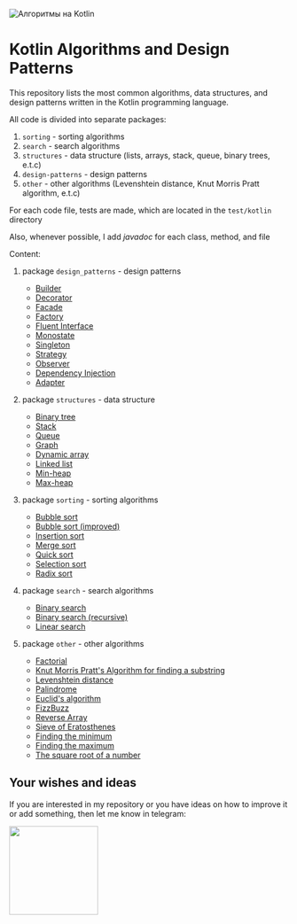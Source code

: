 ![Алгоритмы на Kotlin](https://github.com/KiberneticWorm/Kotlin-Algorithms-and-Design-Patterns/blob/master/assets/algo_english.png)

# Kotlin Algorithms and Design Patterns

This repository lists the most common algorithms, data structures, and design patterns written in the Kotlin programming language.

All code is divided into separate packages:

1. <code>sorting</code> - sorting algorithms
2. <code>search</code> - search algorithms
3. <code>structures</code> - data structure (lists, arrays, stack, queue, binary trees, e.t.c)
4. <code>design-patterns</code> - design patterns
5. <code>other</code> - other algorithms (Levenshtein distance, Knut Morris Pratt algorithm, e.t.c)

For each code file, tests are made, which are located in the <code>test/kotlin</code> directory

Also, whenever possible, I add *javadoc* for each class, method, and file

Content:

1. package <code>design_patterns</code> - design patterns
    * [Builder](https://github.com/KiberneticWorm/Kotlin-Algorithms-and-Design-Patterns/blob/master/src/main/kotlin/design_patterns/Builder.kt)
    * [Decorator](https://github.com/KiberneticWorm/Kotlin-Algorithms-and-Design-Patterns/blob/master/src/main/kotlin/design_patterns/Decorator.kt)
    * [Facade](https://github.com/KiberneticWorm/Kotlin-Algorithms-and-Design-Patterns/blob/master/src/main/kotlin/design_patterns/Facade.kt)
    * [Factory](https://github.com/KiberneticWorm/Kotlin-Algorithms-and-Design-Patterns/blob/master/src/main/kotlin/design_patterns/Factory.kt)
    * [Fluent Interface](https://github.com/KiberneticWorm/Kotlin-Algorithms-and-Design-Patterns/blob/master/src/main/kotlin/design_patterns/Fluent%20Interface%20Pattern.kt)
    * [Monostate](https://github.com/KiberneticWorm/Kotlin-Algorithms-and-Design-Patterns/blob/master/src/main/kotlin/design_patterns/Monostate.kt)
    * [Singleton](https://github.com/KiberneticWorm/Kotlin-Algorithms-and-Design-Patterns/blob/master/src/main/kotlin/design_patterns/Singleton.kt)
    * [Strategy](https://github.com/KiberneticWorm/Kotlin-Algorithms-and-Design-Patterns/blob/master/src/main/kotlin/design_patterns/Strategy.kt)
    * [Observer](https://github.com/KiberneticWorm/Kotlin-Algorithms-and-Design-Patterns/blob/master/src/main/kotlin/design_patterns/Observer.kt)
    * [Dependency Injection](https://github.com/KiberneticWorm/Kotlin-Algorithms-and-Design-Patterns/blob/master/src/main/kotlin/design_patterns/Dependency%20%20Injection.kt)
    * [Adapter](https://github.com/KiberneticWorm/Kotlin-Algorithms-and-Design-Patterns/blob/master/src/main/kotlin/design_patterns/Adapter.kt)

2. package <code>structures</code> - data structure
    * [Binary tree](https://github.com/KiberneticWorm/Kotlin-Algorithms-and-Design-Patterns/blob/master/src/main/kotlin/structures/BinaryTree.kt)
    * [Stack](https://github.com/KiberneticWorm/Kotlin-Algorithms-and-Design-Patterns/blob/master/src/main/kotlin/structures/Stack.kt)
    * [Queue](https://github.com/KiberneticWorm/Kotlin-Algorithms-and-Design-Patterns/blob/master/src/main/kotlin/structures/Queue.kt)
    * [Graph](https://github.com/KiberneticWorm/Kotlin-Algorithms-and-Design-Patterns/blob/master/src/main/kotlin/structures/Graph.kt)
    * [Dynamic array](https://github.com/KiberneticWorm/Kotlin-Algorithms-and-Design-Patterns/blob/master/src/main/kotlin/structures/DynamicArray.kt)
    * [Linked list](https://github.com/KiberneticWorm/Kotlin-Algorithms-and-Design-Patterns/blob/master/src/main/kotlin/structures/LinkedList.kt)
    * [Min-heap](https://github.com/KiberneticWorm/Kotlin-Algorithms-and-Design-Patterns/blob/master/src/main/kotlin/structures/MinHeap.kt)
    * [Max-heap](https://github.com/KiberneticWorm/Kotlin-Algorithms-and-Design-Patterns/blob/master/src/main/kotlin/structures/MaxHeap.kt)

3. package <code>sorting</code> - sorting algorithms
    * [Bubble sort](https://github.com/KiberneticWorm/Kotlin-Algorithms-and-Design-Patterns/blob/master/src/main/kotlin/sorting/BubbleSort.kt)
    * [Bubble sort (improved)](https://github.com/KiberneticWorm/Kotlin-Algorithms-and-Design-Patterns/blob/master/src/main/kotlin/sorting/BubbleSortImproved.kt)
    * [Insertion sort](https://github.com/KiberneticWorm/Kotlin-Algorithms-and-Design-Patterns/blob/master/src/main/kotlin/sorting/InsertionSort.kt)
    * [Merge sort](https://github.com/KiberneticWorm/Kotlin-Algorithms-and-Design-Patterns/blob/master/src/main/kotlin/sorting/MergeSort.kt)
    * [Quick sort](https://github.com/KiberneticWorm/Kotlin-Algorithms-and-Design-Patterns/blob/master/src/main/kotlin/sorting/QuickSort.kt)
    * [Selection sort](https://github.com/KiberneticWorm/Kotlin-Algorithms-and-Design-Patterns/blob/master/src/main/kotlin/sorting/SelectionSort.kt)
    * [Radix sort](https://github.com/KiberneticWorm/Kotlin-Algorithms-and-Design-Patterns/blob/master/src/main/kotlin/sorting/RadixSort.kt)

4. package <code>search</code> - search algorithms
    * [Binary search](https://github.com/KiberneticWorm/Kotlin-Algorithms-and-Design-Patterns/blob/master/src/main/kotlin/search/BinarySearch.kt)
    * [Binary search (recursive)](https://github.com/KiberneticWorm/Kotlin-Algorithms-and-Design-Patterns/blob/master/src/main/kotlin/search/BinarySearchRecursive.kt)
    * [Linear search](https://github.com/KiberneticWorm/Kotlin-Algorithms-and-Design-Patterns/blob/master/src/main/kotlin/search/LinearSearch.kt)

5. package <code>other</code> - other algorithms
    * [Factorial](https://github.com/KiberneticWorm/Kotlin-Algorithms-and-Design-Patterns/blob/master/src/main/kotlin/other/Factorial.kt)
    * [Knut Morris Pratt's Algorithm for finding a substring](https://github.com/KiberneticWorm/Kotlin-Algorithms-and-Design-Patterns/blob/master/src/main/kotlin/other/KnuthMorrisPratt.kt)
    * [Levenshtein distance](https://github.com/KiberneticWorm/Kotlin-Algorithms-and-Design-Patterns/blob/master/src/main/kotlin/other/LevensteinLength.kt)
    * [Palindrome](https://github.com/KiberneticWorm/Kotlin-Algorithms-and-Design-Patterns/blob/master/src/main/kotlin/other/Palindrome.kt)
    * [Euclid's algorithm](https://github.com/KiberneticWorm/Kotlin-Algorithms-and-Design-Patterns/blob/master/src/main/kotlin/other/Euclid.kt)
    * [FizzBuzz](https://github.com/KiberneticWorm/Kotlin-Algorithms-and-Design-Patterns/blob/master/src/main/kotlin/other/FizzBuzz.kt)
    * [Reverse Array](https://github.com/KiberneticWorm/Kotlin-Algorithms-and-Design-Patterns/blob/master/src/main/kotlin/other/ReverseArray.kt)
    * [Sieve of Eratosthenes](https://github.com/KiberneticWorm/Kotlin-Algorithms-and-Design-Patterns/blob/master/src/main/kotlin/other/SieveOfEratosthenes.kt)
    * [Finding the minimum](https://github.com/KiberneticWorm/Kotlin-Algorithms-and-Design-Patterns/blob/master/src/main/kotlin/other/Max.kt)
    * [Finding the maximum](https://github.com/KiberneticWorm/Kotlin-Algorithms-and-Design-Patterns/blob/master/src/main/kotlin/other/Min.kt)
    * [The square root of a number](https://github.com/KiberneticWorm/Kotlin-Algorithms-and-Design-Patterns/blob/master/src/main/kotlin/other/Sqrt.kt)

## Your wishes and ideas

If you are interested in my repository or you have ideas on how to improve it or add something, then let me know in telegram:

<a href="https://t.me/good_twilly"><img src="https://upload.wikimedia.org/wikipedia/commons/thumb/8/82/Telegram_logo.svg/1024px-Telegram_logo.svg.png" width=160 /></a>
